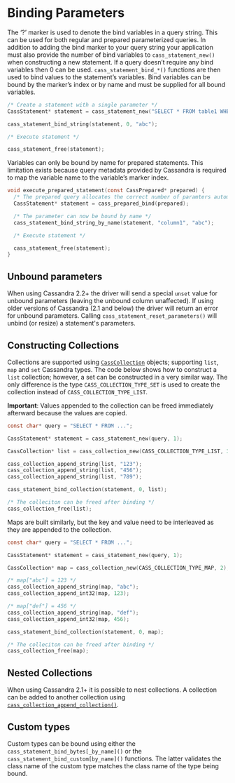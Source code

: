 # Binding Parameters

The ‘?’ marker is used to denote the bind variables in a query string. This can be used for both regular and prepared parameterized queries. In addition to adding the bind marker to your query string your application must also provide the number of bind variables to `cass_statement_new()` when constructing a new statement. If a query doesn’t require any bind variables then 0 can be used. `cass_statement_bind_*()` functions are then used to bind values to the statement’s variables. Bind variables can be bound by the marker’s index or by name and must be supplied for all bound variables.

```c
/* Create a statement with a single parameter */
CassStatement* statement = cass_statement_new("SELECT * FROM table1 WHERE column1 = ?", 1);

cass_statement_bind_string(statement, 0, "abc");

/* Execute statement */

cass_statement_free(statement);
```

Variables can only be bound by name for prepared statements. This limitation exists because query metadata provided by Cassandra is required to map the variable name to the variable’s marker index.

```c
void execute_prepared_statement(const CassPrepared* prepared) {
  /* The prepared query allocates the correct number of paramters automatically */
  CassStatement* statement = cass_prepared_bind(prepared);

  /* The parameter can now be bound by name */
  cass_statement_bind_string_by_name(statement, "column1", "abc");

  /* Execute statement */

  cass_statement_free(statement);
}
```

## Unbound parameters

When using Cassandra 2.2+ the driver will send a special `unset` value for
unbound parameters (leaving the unbound column unaffected). If using older
versions of Cassandra (2.1 and below) the driver will return an error for
unbound parameters. Calling `cass_statement_reset_parameters()` will unbind (or
resize) a statement's parameters.

## Constructing Collections

Collections are supported using [`CassCollection`](http://datastax.github.io/cpp-driver/api/struct.CassCollection/) objects; supporting `list`, `map` and `set` Cassandra types. The code below shows how to construct a `list` collection; however, a set can be constructed in a very similar way. The only difference is the type `CASS_COLLECTION_TYPE_SET` is used to create the collection instead of `CASS_COLLECTION_TYPE_LIST`.

**Important**: Values appended to the collection can be freed immediately afterward because the values are copied.

```c
const char* query = "SELECT * FROM ...";

CassStatement* statement = cass_statement_new(query, 1);

CassCollection* list = cass_collection_new(CASS_COLLECTION_TYPE_LIST, 3);

cass_collection_append_string(list, "123");
cass_collection_append_string(list, "456");
cass_collection_append_string(list, "789");

cass_statement_bind_collection(statement, 0, list);

/* The colleciton can be freed after binding */
cass_collection_free(list);
```

Maps are built similarly, but the key and value need to be interleaved as they are appended to the collection.

```c
const char* query = "SELECT * FROM ...";

CassStatement* statement = cass_statement_new(query, 1);

CassCollection* map = cass_collection_new(CASS_COLLECTION_TYPE_MAP, 2);

/* map["abc"] = 123 */
cass_collection_append_string(map, "abc");
cass_collection_append_int32(map, 123);

/* map["def"] = 456 */
cass_collection_append_string(map, "def");
cass_collection_append_int32(map, 456);

cass_statement_bind_collection(statement, 0, map);

/* The colleciton can be freed after binding */
cass_collection_free(map);
```

## Nested Collections

When using Cassandra 2.1+ it is possible to nest collections. A collection can
be added to another collection using [`cass_collection_append_collection()`].

## Custom types

Custom types can be bound using either the `cass_statement_bind_bytes[_by_name]()` or the
`cass_statement_bind_custom[by_name]()` functions. The latter validates the class
name of the custom type matches the class name of the type being bound.

[`cass_collection_append_collection()`]:
http://datastax.github.io/cpp-driver/api/struct.CassCollection/#cass-collection-append-collection
